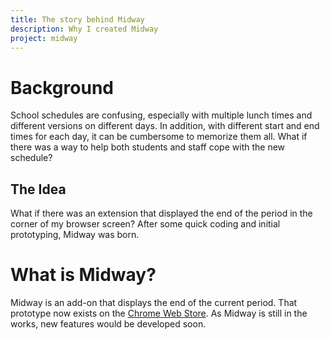```yaml
---
title: The story behind Midway
description: Why I created Midway
project: midway
---
```


# Background
School schedules are confusing, especially with multiple lunch times and different versions on different days. In addition, with different start and end times for each day, it can be cumbersome to memorize them all. What if there was a way to help both students and staff cope with the new schedule?

## The Idea
What if there was an extension that displayed the end of the period in the corner of my browser screen? After some quick coding and initial prototyping, Midway was born. 

# What is Midway?
Midway is an add-on that displays the end of the current period. That prototype now exists on the [Chrome Web Store](https://chrome.google.com/webstore/detail/midway/cgibedogghadelndgfacffoociffapii). As Midway is still in the works, new features would be developed soon.
